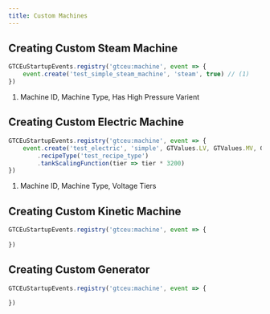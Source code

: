 ```yaml
---
title: Custom Machines
---
```



## Creating Custom Steam Machine

```js title="test_steam_machine.js"
GTCEuStartupEvents.registry('gtceu:machine', event => {
    event.create('test_simple_steam_machine', 'steam', true) // (1)
})
```

1. Machine ID, Machine Type, Has High Pressure Varient


## Creating Custom Electric Machine

```js title="test_electric_machine.js"
GTCEuStartupEvents.registry('gtceu:machine', event => {
    event.create('test_electric', 'simple', GTValues.LV, GTValues.MV, GTValues.HV) // (1)
        .recipeType('test_recipe_type')
        .tankScalingFunction(tier => tier * 3200)
})
```

1. Machine ID, Machine Type, Voltage Tiers


## Creating Custom Kinetic Machine

```js title="test_kinetic_machine.js"
GTCEuStartupEvents.registry('gtceu:machine', event => {
    
})
```


## Creating Custom Generator

```js
GTCEuStartupEvents.registry('gtceu:machine', event => {
    
})
```